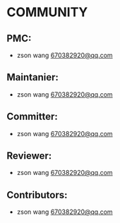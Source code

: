 # COMMUNITY

## PMC:

- zson wang <670382920@qq.com>

## Maintanier:

- zson wang <670382920@qq.com>

## Committer:

- zson wang <670382920@qq.com>

## Reviewer:

- zson wang <670382920@qq.com>

## Contributors:

- zson wang <670382920@qq.com>
